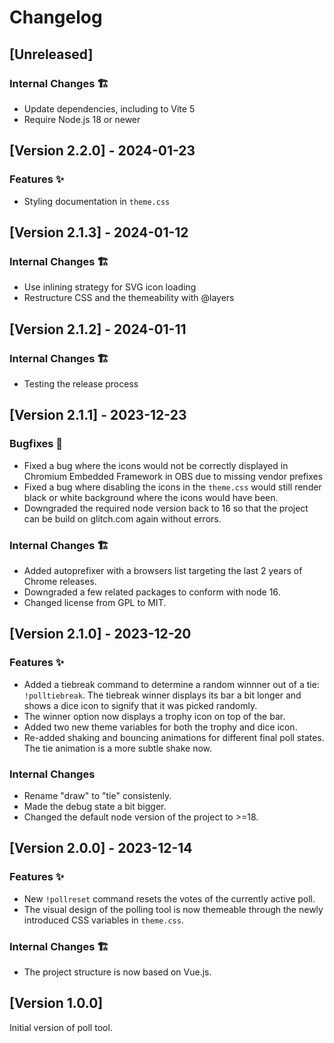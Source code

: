 # Changelog

<!--
### Features ✨
### Bugfixes 🐛
### Internal Changes 🏗️
-->

## [Unreleased]

### Internal Changes 🏗️

- Update dependencies, including to Vite 5
- Require Node.js 18 or newer

## [Version 2.2.0] - 2024-01-23

### Features ✨

- Styling documentation in `theme.css`

## [Version 2.1.3] - 2024-01-12

### Internal Changes 🏗️

- Use inlining strategy for SVG icon loading
- Restructure CSS and the themeability with @layers

## [Version 2.1.2] - 2024-01-11

### Internal Changes 🏗️

- Testing the release process

## [Version 2.1.1] - 2023-12-23

### Bugfixes 🐛

- Fixed a bug where the icons would not be correctly displayed in Chromium Embedded Framework in OBS due to missing vendor prefixes
- Fixed a bug where disabling the icons in the `theme.css` would still render black or white background where the icons would have been.
- Downgraded the required node version back to 16 so that the project can be build on glitch.com again without errors.

### Internal Changes 🏗️

- Added autoprefixer with a browsers list targeting the last 2 years of Chrome releases.
- Downgraded a few related packages to conform with node 16.
- Changed license from GPL to MIT.

## [Version 2.1.0] - 2023-12-20

### Features ✨

- Added a tiebreak command to determine a random winnner out of a tie: `!polltiebreak`. The tiebreak winner displays its bar a bit longer and shows a dice icon to signify that it was picked randomly.
- The winner option now displays a trophy icon on top of the bar.
- Added two new theme variables for both the trophy and dice icon.
- Re-added shaking and bouncing animations for different final poll states. The tie animation is a more subtle shake now.

### Internal Changes

- Rename "draw" to "tie" consistenly.
- Made the debug state a bit bigger.
- Changed the default node version of the project to >=18.

## [Version 2.0.0] - 2023-12-14

### Features ✨

- New `!pollreset` command resets the votes of the currently active poll.
- The visual design of the polling tool is now themeable through the newly introduced CSS variables in `theme.css`.

### Internal Changes 🏗️

- The project structure is now based on Vue.js.

## [Version 1.0.0]

Initial version of poll tool.
